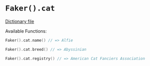# `Faker().cat`

[Dictionary file](../src/main/resources/locales/en/cat.yml)

Available Functions:  
```kotlin
Faker().cat.name() // => Alfie

Faker().cat.breed() // => Abyssinian

Faker().cat.registry() // => American Cat Fanciers Association
```
